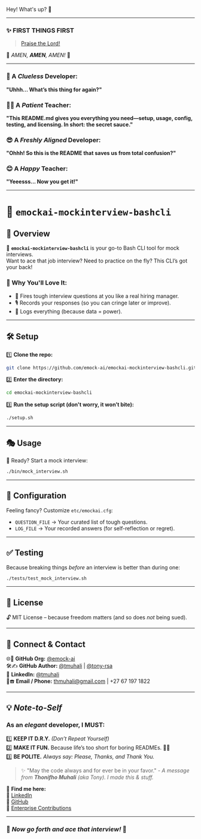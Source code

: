 Hey! What's up? 🚀

---

### ✨ **FIRST THINGS FIRST**  
> [Praise the Lord!](https://www.youtube.com/watch?v=w-_uZP-EYkc)  

🙌 *AMEN, **AMEN**, AMEN!* 🙌  

---

### 🤔 A *Clueless* Developer:  
**"Uhhh... What’s this thing for again?"**  

### 🧑‍🏫 A *Patient* Teacher:  
**"This README.md gives you everything you need—setup, usage, config, testing, and licensing. In short: the secret sauce."**  

### 😎 A *Freshly Aligned* Developer:  
**"Ohhh! So this is the README that saves us from total confusion?"**  

### 😊 A *Happy* Teacher:  
**"Yeeesss... Now you get it!"**  

---

# 🧠 `emockai-mockinterview-bashcli`  

## 🎤 Overview  

🚀 **`emockai-mockinterview-bashcli`** is your go-to Bash CLI tool for mock interviews.  
Want to ace that job interview? Need to practice on the fly? This CLI’s got your back!  

### 🎯 Why You'll Love It:  
- 🤖 Fires tough interview questions at you like a real hiring manager.  
- 🎙️ Records your responses (so you can cringe later or improve).  
- 📝 Logs everything (because data = power).  

---

## 🛠️ **Setup**  

1️⃣ **Clone the repo:**  

   ```bash
   git clone https://github.com/emock-ai/emockai-mockinterview-bashcli.git
   ```

2️⃣ **Enter the directory:**  

   ```bash
   cd emockai-mockinterview-bashcli
   ```

3️⃣ **Run the setup script (don't worry, it won’t bite):**  

   ```bash
   ./setup.sh
   ```

---

## 🎭 **Usage**  

🚀 Ready? Start a mock interview:  

```bash
./bin/mock_interview.sh
```

---

## 🔧 **Configuration**  

Feeling fancy? Customize `etc/emockai.cfg`:  

- `QUESTION_FILE` → Your curated list of tough questions.  
- `LOG_FILE` → Your recorded answers (for self-reflection or regret).  

---

## ✅ **Testing**  

Because breaking things *before* an interview is better than during one:  

```bash
./tests/test_mock_interview.sh
```

---

## 📜 **License**  

🔓 MIT License – because freedom matters (and so does *not* being sued).  

---

## 🔗 **Connect & Contact**  

🌐👔 **GitHub Org:** [@emock-ai](https://github.com/emock-ai)  
🛠✍️ **GitHub Author:** [@tmuhali](https://github.com/tmuhali) | [@tony-rsa](https://github.com/tony-rsa)  
💼 **LinkedIn:** [@tmuhali](https://www.linkedin.com/in/tmuhali/)  
📧☎️ **Email / Phone:** [thmuhali@gmail.com](mailto:thmuhali@gmail.com) | +27 67 197 1822  

---

## 💡 *Note-to-Self*  

### As an *elegant* developer, I MUST:  
1️⃣ **KEEP IT D.R.Y.** *(Don’t Repeat Yourself)*  
2️⃣ **MAKE IT FUN.** Because life’s too short for boring READMEs. 🚀😆  
3️⃣ **BE POLITE.** *Always say: Please, Thanks, and Thank You.*  

> ✨ "May the code always and for ever be in your favor." - *A message from **Thonifho Muhali** (aka Tony). I made this & stuff.*

📎 **Find me here:**  
🔹 [LinkedIn](https://www.linkedin.com/in/tmuhali/)  
🔹 [GitHub](https://github.com/tony-rsa)  
🔹 [Enterprise Contributions](https://github.com/tmuhali)  

---

### 🎉 *Now go forth and ace that interview!* 🚀
